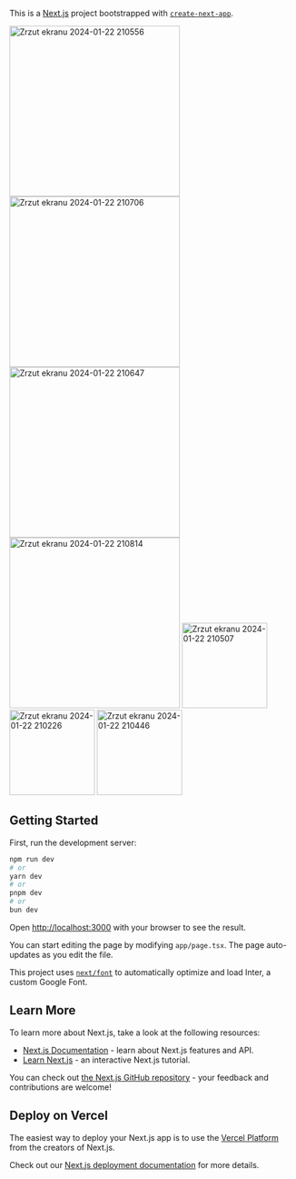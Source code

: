 This is a [Next.js](https://nextjs.org/) project bootstrapped with [`create-next-app`](https://github.com/vercel/next.js/tree/canary/packages/create-next-app).


<img width="300" alt="Zrzut ekranu 2024-01-22 210556" src="https://github.com/ajarek/next-14-ep-25-plant-marketplace-zustand/assets/61388692/e2be8540-8b39-4a75-881e-bccc9f5c0c53">
<img width="300" alt="Zrzut ekranu 2024-01-22 210706" src="https://github.com/ajarek/next-14-ep-25-plant-marketplace-zustand/assets/61388692/a887650d-ec93-40cd-9b28-157842e42d0e">
<img width="300" alt="Zrzut ekranu 2024-01-22 210647" src="https://github.com/ajarek/next-14-ep-25-plant-marketplace-zustand/assets/61388692/7e42871a-aa44-458f-9c47-be1637e7803b">
<img width="300" alt="Zrzut ekranu 2024-01-22 210814" src="https://github.com/ajarek/next-14-ep-25-plant-marketplace-zustand/assets/61388692/63072b87-b7a4-49e1-90fa-aa6c93fad728">
<img width="150" alt="Zrzut ekranu 2024-01-22 210507" src="https://github.com/ajarek/next-14-ep-25-plant-marketplace-zustand/assets/61388692/b3fe4f69-2932-42e5-ab30-7701cfd18766">
<img width="150" alt="Zrzut ekranu 2024-01-22 210226" src="https://github.com/ajarek/next-14-ep-25-plant-marketplace-zustand/assets/61388692/03eff47d-9a0c-4eee-a7d1-025f49039368">
<img width="150" alt="Zrzut ekranu 2024-01-22 210446" src="https://github.com/ajarek/next-14-ep-25-plant-marketplace-zustand/assets/61388692/38ba2a6e-5035-4c37-96ee-a8b4b12cde61">

## Getting Started

First, run the development server:

```bash
npm run dev
# or
yarn dev
# or
pnpm dev
# or
bun dev
```

Open [http://localhost:3000](http://localhost:3000) with your browser to see the result.

You can start editing the page by modifying `app/page.tsx`. The page auto-updates as you edit the file.

This project uses [`next/font`](https://nextjs.org/docs/basic-features/font-optimization) to automatically optimize and load Inter, a custom Google Font.

## Learn More

To learn more about Next.js, take a look at the following resources:

- [Next.js Documentation](https://nextjs.org/docs) - learn about Next.js features and API.
- [Learn Next.js](https://nextjs.org/learn) - an interactive Next.js tutorial.

You can check out [the Next.js GitHub repository](https://github.com/vercel/next.js/) - your feedback and contributions are welcome!

## Deploy on Vercel

The easiest way to deploy your Next.js app is to use the [Vercel Platform](https://vercel.com/new?utm_medium=default-template&filter=next.js&utm_source=create-next-app&utm_campaign=create-next-app-readme) from the creators of Next.js.

Check out our [Next.js deployment documentation](https://nextjs.org/docs/deployment) for more details.
